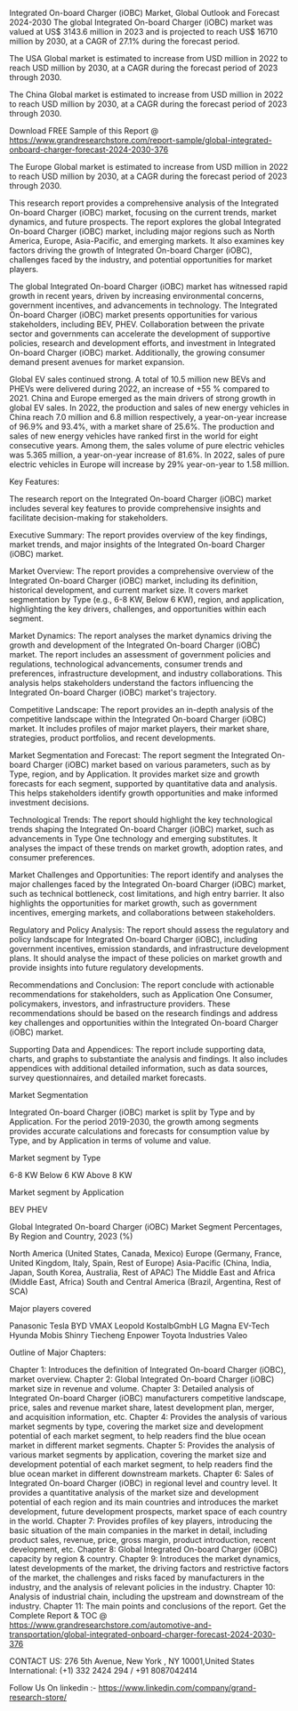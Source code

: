 Integrated On-board Charger (iOBC) Market, Global Outlook and Forecast 2024-2030
The global Integrated On-board Charger (iOBC) market was valued at US$ 3143.6 million in 2023 and is projected to reach US$ 16710 million by 2030, at a CAGR of 27.1% during the forecast period.

The USA Global market is estimated to increase from USD million in 2022 to reach USD million by 2030, at a CAGR during the forecast period of 2023 through 2030.

The China Global market is estimated to increase from USD million in 2022 to reach USD million by 2030, at a CAGR during the forecast period of 2023 through 2030.

Download FREE Sample of this Report @ https://www.grandresearchstore.com/report-sample/global-integrated-onboard-charger-forecast-2024-2030-376

The Europe Global market is estimated to increase from USD million in 2022 to reach USD million by 2030, at a CAGR during the forecast period of 2023 through 2030.

This research report provides a comprehensive analysis of the Integrated On-board Charger (iOBC) market, focusing on the current trends, market dynamics, and future prospects. The report explores the global Integrated On-board Charger (iOBC) market, including major regions such as North America, Europe, Asia-Pacific, and emerging markets. It also examines key factors driving the growth of Integrated On-board Charger (iOBC), challenges faced by the industry, and potential opportunities for market players.

The global Integrated On-board Charger (iOBC) market has witnessed rapid growth in recent years, driven by increasing environmental concerns, government incentives, and advancements in technology. The Integrated On-board Charger (iOBC) market presents opportunities for various stakeholders, including BEV, PHEV. Collaboration between the private sector and governments can accelerate the development of supportive policies, research and development efforts, and investment in Integrated On-board Charger (iOBC) market. Additionally, the growing consumer demand present avenues for market expansion.

Global EV sales continued strong. A total of 10.5 million new BEVs and PHEVs were delivered during 2022, an increase of +55 % compared to 2021. China and Europe emerged as the main drivers of strong growth in global EV sales. In 2022, the production and sales of new energy vehicles in China reach 7.0 million and 6.8 million respectively, a year-on-year increase of 96.9% and 93.4%, with a market share of 25.6%. The production and sales of new energy vehicles have ranked first in the world for eight consecutive years. Among them, the sales volume of pure electric vehicles was 5.365 million, a year-on-year increase of 81.6%. In 2022, sales of pure electric vehicles in Europe will increase by 29% year-on-year to 1.58 million.

Key Features:

The research report on the Integrated On-board Charger (iOBC) market includes several key features to provide comprehensive insights and facilitate decision-making for stakeholders.

Executive Summary: The report provides overview of the key findings, market trends, and major insights of the Integrated On-board Charger (iOBC) market.

Market Overview: The report provides a comprehensive overview of the Integrated On-board Charger (iOBC) market, including its definition, historical development, and current market size. It covers market segmentation by Type (e.g., 6-8 KW, Below 6 KW), region, and application, highlighting the key drivers, challenges, and opportunities within each segment.

Market Dynamics: The report analyses the market dynamics driving the growth and development of the Integrated On-board Charger (iOBC) market. The report includes an assessment of government policies and regulations, technological advancements, consumer trends and preferences, infrastructure development, and industry collaborations. This analysis helps stakeholders understand the factors influencing the Integrated On-board Charger (iOBC) market's trajectory.

Competitive Landscape: The report provides an in-depth analysis of the competitive landscape within the Integrated On-board Charger (iOBC) market. It includes profiles of major market players, their market share, strategies, product portfolios, and recent developments.

Market Segmentation and Forecast: The report segment the Integrated On-board Charger (iOBC) market based on various parameters, such as by Type, region, and by Application. It provides market size and growth forecasts for each segment, supported by quantitative data and analysis. This helps stakeholders identify growth opportunities and make informed investment decisions.

Technological Trends: The report should highlight the key technological trends shaping the Integrated On-board Charger (iOBC) market, such as advancements in Type One technology and emerging substitutes. It analyses the impact of these trends on market growth, adoption rates, and consumer preferences.

Market Challenges and Opportunities: The report identify and analyses the major challenges faced by the Integrated On-board Charger (iOBC) market, such as technical bottleneck, cost limitations, and high entry barrier. It also highlights the opportunities for market growth, such as government incentives, emerging markets, and collaborations between stakeholders.

Regulatory and Policy Analysis: The report should assess the regulatory and policy landscape for Integrated On-board Charger (iOBC), including government incentives, emission standards, and infrastructure development plans. It should analyse the impact of these policies on market growth and provide insights into future regulatory developments.

Recommendations and Conclusion: The report conclude with actionable recommendations for stakeholders, such as Application One Consumer, policymakers, investors, and infrastructure providers. These recommendations should be based on the research findings and address key challenges and opportunities within the Integrated On-board Charger (iOBC) market.

Supporting Data and Appendices: The report include supporting data, charts, and graphs to substantiate the analysis and findings. It also includes appendices with additional detailed information, such as data sources, survey questionnaires, and detailed market forecasts.

Market Segmentation

Integrated On-board Charger (iOBC) market is split by Type and by Application. For the period 2019-2030, the growth among segments provides accurate calculations and forecasts for consumption value by Type, and by Application in terms of volume and value.

Market segment by Type

6-8 KW
Below 6 KW
Above 8 KW

Market segment by Application

BEV
PHEV

Global Integrated On-board Charger (iOBC) Market Segment Percentages, By Region and Country, 2023 (%)

North America (United States, Canada, Mexico)
Europe (Germany, France, United Kingdom, Italy, Spain, Rest of Europe)
Asia-Pacific (China, India, Japan, South Korea, Australia, Rest of APAC)
The Middle East and Africa (Middle East, Africa)
South and Central America (Brazil, Argentina, Rest of SCA)

Major players covered

Panasonic
Tesla
BYD
VMAX
Leopold KostalbGmbH
LG Magna
EV-Tech
Hyunda Mobis
Shinry
Tiecheng
Enpower
Toyota Industries
Valeo

Outline of Major Chapters:

Chapter 1: Introduces the definition of Integrated On-board Charger (iOBC), market overview.
Chapter 2: Global Integrated On-board Charger (iOBC) market size in revenue and volume.
Chapter 3: Detailed analysis of Integrated On-board Charger (iOBC) manufacturers competitive landscape, price, sales and revenue market share, latest development plan, merger, and acquisition information, etc.
Chapter 4: Provides the analysis of various market segments by type, covering the market size and development potential of each market segment, to help readers find the blue ocean market in different market segments.
Chapter 5: Provides the analysis of various market segments by application, covering the market size and development potential of each market segment, to help readers find the blue ocean market in different downstream markets.
Chapter 6: Sales of Integrated On-board Charger (iOBC) in regional level and country level. It provides a quantitative analysis of the market size and development potential of each region and its main countries and introduces the market development, future development prospects, market space of each country in the world.
Chapter 7: Provides profiles of key players, introducing the basic situation of the main companies in the market in detail, including product sales, revenue, price, gross margin, product introduction, recent development, etc.
Chapter 8: Global Integrated On-board Charger (iOBC) capacity by region & country.
Chapter 9: Introduces the market dynamics, latest developments of the market, the driving factors and restrictive factors of the market, the challenges and risks faced by manufacturers in the industry, and the analysis of relevant policies in the industry.
Chapter 10: Analysis of industrial chain, including the upstream and downstream of the industry.
Chapter 11: The main points and conclusions of the report.
Get the Complete Report & TOC @ https://www.grandresearchstore.com/automotive-and-transportation/global-integrated-onboard-charger-forecast-2024-2030-376

CONTACT US:
276 5th Avenue, New York , NY 10001,United States
International: (+1) 332 2424 294 / +91 8087042414

Follow Us On linkedin :- https://www.linkedin.com/company/grand-research-store/
